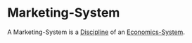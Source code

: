 # Marketing-System

A Marketing-System is a [Discipline](7000003.md) of an [Economics-System](130000017.md).
